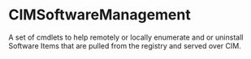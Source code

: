 # CIMSoftwareManagement
A set of cmdlets to help remotely or locally enumerate and or uninstall Software Items that are pulled from the registry and served over CIM.
